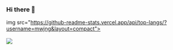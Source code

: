 ### Hi there 👋

<!--
**mwjng/mwjng** is a ✨ _special_ ✨ repository because its `README.md` (this file) appears on your GitHub profile.

Here are some ideas to get you started:

- 🔭 I’m currently working on ...
- 🌱 I’m currently learning ...
- 👯 I’m looking to collaborate on ...
- 🤔 I’m looking for help with ...
- 💬 Ask me about ...
- 📫 How to reach me: ...
- 😄 Pronouns: ...
- ⚡ Fun fact: ...
-->
img src="https://github-readme-stats.vercel.app/api/top-langs/?username=mwjng&layout=compact"><br><br>
<img src="https://github-readme-stats.vercel.app/api?username=mwjng&show_icons=true">
